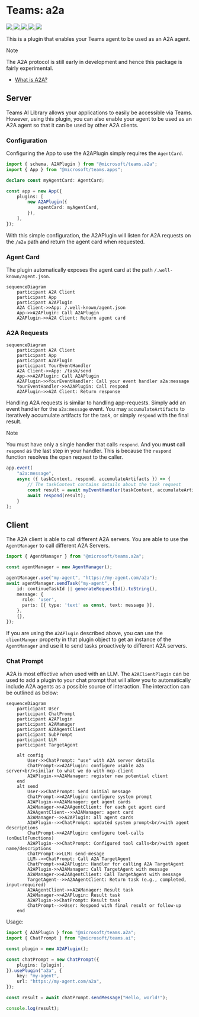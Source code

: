 # Teams: a2a

<p>
    <a href="https://www.npmjs.com/package/@microsoft/teams.a2a" target="_blank">
        <img src="https://img.shields.io/npm/v/@microsoft/teams.a2a" />
    </a>
    <a href="https://www.npmjs.com/package/@microsoft/teams.a2a?activeTab=code" target="_blank">
        <img src="https://img.shields.io/bundlephobia/min/@microsoft/teams.a2a" />
    </a>
    <a href="https://www.npmjs.com/package/@microsoft/teams.a2a?activeTab=dependencies" target="_blank">
        <img src="https://img.shields.io/librariesio/release/npm/@microsoft/teams.a2a" />
    </a>
    <a href="https://www.npmjs.com/package/@microsoft/teams.a2a" target="_blank">
        <img src="https://img.shields.io/npm/dw/@microsoft/teams.a2a" />
    </a>
    <a href="https://microsoft.github.io/teams.ts" target="_blank">
        <img src="https://img.shields.io/badge/📖 docs-open-blue" />
    </a>
</p>

This is a plugin that enables your Teams agent to be used as an A2A agent.

> [!NOTE]
> The A2A protocol is still early in development and hence this package is fairly experimental.

-   [What is A2A?](https://google.github.io/A2A)

## Server

Teams AI Library allows your applications to easily be accessible via Teams. However, using this plugin, you can also enable your agent to be used as an A2A agent so that it can be used by other A2A clients.

### Configuration

Configuring the App to use the A2APlugin simply requires the `AgentCard`.

```ts
import { schema, A2APlugin } from "@microsoft/teams.a2a";
import { App } from "@microsoft/teams.apps";

declare const myAgentCard: AgentCard;

const app = new App({
    plugins: [
        new A2APlugin({
            agentCard: myAgentCard,
        }),
    ],
});
```

With this simple configuration, the A2APlugin will listen for A2A requests on the `/a2a` path and return the agent card when requested.

### Agent Card

The plugin automatically exposes the agent card at the path `/.well-known/agent.json`.

```mermaid
sequenceDiagram
    participant A2A Client
    participant App
    participant A2APlugin
    A2A Client->>App: /.well-known/agent.json
    App->>A2APlugin: Call A2APlugin
    A2APlugin->>A2A Client: Return agent card
```

### A2A Requests

```mermaid
sequenceDiagram
    participant A2A Client
    participant App
    participant A2APlugin
    participant YourEventHandler
    A2A Client->>App: /task/send
    App->>A2APlugin: Call A2APlugin
    A2APlugin->>YourEventHandler: Call your event handler a2a:message
    YourEventHandler->>A2APlugin: Call respond
    A2APlugin->>A2A Client: Return response
```

Handling A2A requests is similar to handling app-requests. Simply add an event handler for the `a2a:message` event. You may `accumulateArtifacts` to iteratively accumulate artifacts for the task, or simply `respond` with the final result.

> [!NOTE]
> You must have only a single handler that calls `respond`. And you **must** call `respond` as the last step in your handler. This is because the `respond` function resolves the open request to the caller.

```ts
app.event(
    "a2a:message",
    async ({ taskContext, respond, accumulateArtifacts }) => {
        // The taskContext contains details about the task request
        const result = await myEventHandler(taskContext, accumulateArtifacts);
        await respond(result);
    }
);
```

## Client

The A2A client is able to call different A2A servers. You are able to use the `AgentManager` to call different A2A Servers.

```ts
import { AgentManager } from "@microsoft/teams.a2a";

const agentManager = new AgentManager();

agentManager.use("my-agent", "https://my-agent.com/a2a");
await agentManager.sendTask("my-agent", {
    id: continueTaskId || generateRequestId().toString(),
    message: {
      role: 'user',
      parts: [{ type: 'text' as const, text: message }],
    },
    {},
});
```

If you are using the `A2APlugin` described above, you can use the `clientManger` property in that plugin object to get an instance of the `AgentManager` and use it to send tasks proactively to different A2A servers.

### Chat Prompt

A2A is most effective when used with an LLM. The `A2AClientPlugin` can be used to add a plugin to your chat prompt that will allow you to automatically include A2A agents as a possible source of interaction. The interaction can be outlined as below:

```mermaid
sequenceDiagram
    participant User
    participant ChatPrompt
    participant A2APlugin
    participant A2AManager
    participant A2AAgentClient
    participant SubPrompt
    participant LLM
    participant TargetAgent

    alt config
        User->>ChatPrompt: "use" with A2A server details
        ChatPrompt->>A2APlugin: configure usable a2a server<br/>similar to what we do with mcp-client
        A2APlugin->>A2AManager: register new potential client
    end
    alt send
        User->>ChatPrompt: Send initial message
        ChatPrompt->>A2APlugin: configure system prompt
        A2APlugin->>A2AManager: get agent cards
        A2AManager->>A2AAgentClient: for each get agent card
        A2AAgentClient-->>A2AManager: agent card
        A2AManager-->>A2APlugin: all agent cards
        A2APlugin-->>ChatPrompt: updated system prompt<br/>with agent descriptions
        ChatPrompt->>A2APlugin: configure tool-calls (onBuildFunctions)
        A2APlugin-->>ChatPrompt: Configured tool calls<br/>with agent name/descriptions
        ChatPrompt->>LLM: send-mesage
        LLM-->>ChatPrompt: Call A2A TargetAgent
        ChatPrompt->>A2APlugin: Handler for calling A2A TargetAgent
        A2APlugin->>A2AManager: Call TargetAgent with message
        A2AManager->>A2AAgentClient: Call TargetAgent with message
        TargetAgent-->>A2AAgentClient: Return task (e.g., completed, input-required)
        A2AAgentClient->>A2AManager: Result task
        A2AManager->>A2APlugin: Result task
        A2APlugin->>ChatPrompt: Result task
        ChatPrompt-->>User: Respond with final result or follow-up
    end
```

Usage:

```ts
import { A2APlugin } from "@microsoft/teams.a2a";
import { ChatPrompt } from "@microsoft/teams.ai";

const plugin = new A2APlugin();

const chatPrompt = new ChatPrompt({
    plugins: [plugin],
}).usePlugin("a2a", {
    key: "my-agent",
    url: "https://my-agent.com/a2a",
});

const result = await chatPrompt.sendMessage("Hello, world!");

console.log(result);
```
